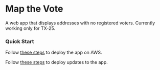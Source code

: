 # Map the Vote

A web app that displays addresses with no registered voters. Currently working only for TX-25.

### Quick Start

Follow [these steps](https://github.com/codyschank/application/blob/master/deploy.md) to deploy the app on AWS.

Follow [these steps](https://github.com/codyschank/application/blob/master/redeploy.md) to deploy updates to the app.
